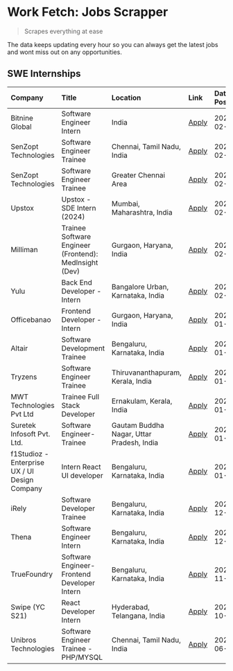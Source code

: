 # Work Fetch: Jobs Scrapper
> Scrapes everything at ease

The data keeps updating every hour so you can always get the latest jobs and wont miss out on any opportunities.

## SWE Internships
<!--START_SECTION:workfetch-->
| Company                                       | Title                                                  | Location                                  | Link                                                                                                                                                                                                                                                                        | Date Posted   |
|:----------------------------------------------|:-------------------------------------------------------|:------------------------------------------|:----------------------------------------------------------------------------------------------------------------------------------------------------------------------------------------------------------------------------------------------------------------------------|:--------------|
| Bitnine Global                                | Software Engineer Intern                               | India                                     | [Apply](https://in.linkedin.com/jobs/view/software-engineer-intern-at-bitnine-global-3828521409?refId=nPRR%2F6SysnA9URUiSLLXpg%3D%3D&trackingId=vkJKNKCmGXsyw%2Bh%2BqyrZbQ%3D%3D&position=9&pageNum=0&trk=public_jobs_jserp-result_search-card)                             | 2024-02-16    |
| SenZopt Technologies                          | Software Engineer Trainee                              | Chennai, Tamil Nadu, India                | [Apply](https://in.linkedin.com/jobs/view/software-engineer-trainee-at-senzopt-technologies-3827686880?refId=nPRR%2F6SysnA9URUiSLLXpg%3D%3D&trackingId=XUGodFVbtopZHw9khltfhw%3D%3D&position=8&pageNum=0&trk=public_jobs_jserp-result_search-card)                          | 2024-02-12    |
| SenZopt Technologies                          | Software Engineer Trainee                              | Greater Chennai Area                      | [Apply](https://in.linkedin.com/jobs/view/software-engineer-trainee-at-senzopt-technologies-3827688781?refId=nPRR%2F6SysnA9URUiSLLXpg%3D%3D&trackingId=7nMo5%2BmUPXIMo%2FQmaW1cJw%3D%3D&position=11&pageNum=0&trk=public_jobs_jserp-result_search-card)                     | 2024-02-12    |
| Upstox                                        | Upstox - SDE Intern (2024)                             | Mumbai, Maharashtra, India                | [Apply](https://in.linkedin.com/jobs/view/upstox-sde-intern-2024-at-upstox-3826556183?refId=nPRR%2F6SysnA9URUiSLLXpg%3D%3D&trackingId=EinSdRmOm7JANRMF4k9qZA%3D%3D&position=22&pageNum=0&trk=public_jobs_jserp-result_search-card)                                          | 2024-02-10    |
| Milliman                                      | Trainee Software Engineer (Frontend): MedInsight (Dev) | Gurgaon, Haryana, India                   | [Apply](https://in.linkedin.com/jobs/view/trainee-software-engineer-frontend-medinsight-dev-at-milliman-3792874280?refId=nPRR%2F6SysnA9URUiSLLXpg%3D%3D&trackingId=GZ3ZbI1EUA%2BFtWuWUxkv7A%3D%3D&position=5&pageNum=0&trk=public_jobs_jserp-result_search-card)            | 2024-02-09    |
| Yulu                                          | Back End Developer - Intern                            | Bangalore Urban, Karnataka, India         | [Apply](https://in.linkedin.com/jobs/view/back-end-developer-intern-at-yulu-3821682220?refId=nPRR%2F6SysnA9URUiSLLXpg%3D%3D&trackingId=pH7zjTrrnDdbiH16hIaLoQ%3D%3D&position=16&pageNum=0&trk=public_jobs_jserp-result_search-card)                                         | 2024-02-04    |
| Officebanao                                   | Frontend Developer - Intern                            | Gurgaon, Haryana, India                   | [Apply](https://in.linkedin.com/jobs/view/frontend-developer-intern-at-officebanao-3822614063?refId=nPRR%2F6SysnA9URUiSLLXpg%3D%3D&trackingId=g9iNmIQcfnEocWmn9ZP2uw%3D%3D&position=6&pageNum=0&trk=public_jobs_jserp-result_search-card)                                   | 2024-01-31    |
| Altair                                        | Software Development Trainee                           | Bengaluru, Karnataka, India               | [Apply](https://in.linkedin.com/jobs/view/software-development-trainee-at-altair-3817606202?refId=nPRR%2F6SysnA9URUiSLLXpg%3D%3D&trackingId=%2FJ8zfpJD6GyRvTUR8YmKAA%3D%3D&position=15&pageNum=0&trk=public_jobs_jserp-result_search-card)                                  | 2024-01-31    |
| Tryzens                                       | Software Engineer Trainee                              | Thiruvananthapuram, Kerala, India         | [Apply](https://in.linkedin.com/jobs/view/software-engineer-trainee-at-tryzens-3809363491?refId=nPRR%2F6SysnA9URUiSLLXpg%3D%3D&trackingId=eAY0WWGb9soXkeJSCnc1cw%3D%3D&position=18&pageNum=0&trk=public_jobs_jserp-result_search-card)                                      | 2024-01-18    |
| MWT Technologies Pvt Ltd                      | Trainee Full Stack Developer                           | Ernakulam, Kerala, India                  | [Apply](https://in.linkedin.com/jobs/view/trainee-full-stack-developer-at-mwt-technologies-pvt-ltd-3800921715?refId=nPRR%2F6SysnA9URUiSLLXpg%3D%3D&trackingId=7M27wFM3jz01xJWpXAWnsQ%3D%3D&position=4&pageNum=0&trk=public_jobs_jserp-result_search-card)                   | 2024-01-09    |
| Suretek Infosoft Pvt. Ltd.                    | Software Engineer-Trainee                              | Gautam Buddha Nagar, Uttar Pradesh, India | [Apply](https://in.linkedin.com/jobs/view/software-engineer-trainee-at-suretek-infosoft-pvt-ltd-3800934643?refId=nPRR%2F6SysnA9URUiSLLXpg%3D%3D&trackingId=w0oNVs%2F3wOz69ebSLGpPgg%3D%3D&position=21&pageNum=0&trk=public_jobs_jserp-result_search-card)                   | 2024-01-09    |
| f1Studioz - Enterprise UX / UI Design Company | Intern React UI developer                              | Bengaluru, Karnataka, India               | [Apply](https://in.linkedin.com/jobs/view/intern-react-ui-developer-at-f1studioz-enterprise-ux-ui-design-company-3796354738?refId=nPRR%2F6SysnA9URUiSLLXpg%3D%3D&trackingId=EohXi%2BWto7Rykx6%2BJh6IGQ%3D%3D&position=7&pageNum=0&trk=public_jobs_jserp-result_search-card) | 2024-01-08    |
| iRely                                         | Software Developer Trainee                             | Bengaluru, Karnataka, India               | [Apply](https://in.linkedin.com/jobs/view/software-developer-trainee-at-irely-3801577534?refId=nPRR%2F6SysnA9URUiSLLXpg%3D%3D&trackingId=rGpQEvm28pXl82Msf5OsBg%3D%3D&position=12&pageNum=0&trk=public_jobs_jserp-result_search-card)                                       | 2023-12-22    |
| Thena                                         | Software Engineer Intern                               | Bengaluru, Karnataka, India               | [Apply](https://in.linkedin.com/jobs/view/software-engineer-intern-at-thena-3778731751?refId=nPRR%2F6SysnA9URUiSLLXpg%3D%3D&trackingId=dbkITA%2FV9bi9diEhpIJKJA%3D%3D&position=19&pageNum=0&trk=public_jobs_jserp-result_search-card)                                       | 2023-12-05    |
| TrueFoundry                                   | Software Engineer- Frontend Developer Intern           | Bengaluru, Karnataka, India               | [Apply](https://in.linkedin.com/jobs/view/software-engineer-frontend-developer-intern-at-truefoundry-3790095058?refId=nPRR%2F6SysnA9URUiSLLXpg%3D%3D&trackingId=jJ1topNrSpgtpUVcVR%2Bgeg%3D%3D&position=17&pageNum=0&trk=public_jobs_jserp-result_search-card)              | 2023-11-24    |
| Swipe (YC S21)                                | React Developer Intern                                 | Hyderabad, Telangana, India               | [Apply](https://in.linkedin.com/jobs/view/react-developer-intern-at-swipe-yc-s21-3737600089?refId=nPRR%2F6SysnA9URUiSLLXpg%3D%3D&trackingId=x2Vi9lSc9S2kQYpOOrs7aA%3D%3D&position=20&pageNum=0&trk=public_jobs_jserp-result_search-card)                                    | 2023-10-13    |
| Unibros Technologies                          | Software Engineer Trainee - PHP/MYSQL                  | Chennai, Tamil Nadu, India                | [Apply](https://in.linkedin.com/jobs/view/software-engineer-trainee-php-mysql-at-unibros-technologies-3656599241?refId=nPRR%2F6SysnA9URUiSLLXpg%3D%3D&trackingId=gsZbH0%2Ffaxu92s29QEhg1A%3D%3D&position=13&pageNum=0&trk=public_jobs_jserp-result_search-card)             | 2023-06-12    |
<!--END_SECTION:workfetch-->
